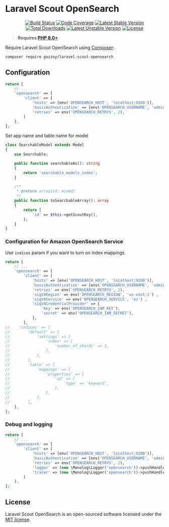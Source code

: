 # Laravel Scout OpenSearch

<p align="center">
<a href="https://github.com/zingimmick/laravel-scout-opensearch/actions"><img src="https://github.com/zingimmick/laravel-scout-opensearch/actions/workflows/tests.yml/badge.svg" alt="Build Status"></a>
<a href="https://codecov.io/gh/zingimmick/laravel-scout-opensearch"><img src="https://codecov.io/gh/zingimmick/laravel-scout-opensearch/branch/3.x/graph/badge.svg" alt="Code Coverage" /></a>
<a href="https://packagist.org/packages/gazzoy/laravel-scout-opensearch"><img src="https://poser.pugx.org/gazzoy/laravel-scout-opensearch/v/stable.svg" alt="Latest Stable Version"></a>
<a href="https://packagist.org/packages/gazzoy/laravel-scout-opensearch"><img src="https://poser.pugx.org/gazzoy/laravel-scout-opensearch/downloads" alt="Total Downloads"></a>
<a href="https://packagist.org/packages/gazzoy/laravel-scout-opensearch"><img src="https://poser.pugx.org/gazzoy/laravel-scout-opensearch/v/unstable.svg" alt="Latest Unstable Version"></a>
<a href="https://packagist.org/packages/gazzoy/laravel-scout-opensearch"><img src="https://poser.pugx.org/gazzoy/laravel-scout-opensearch/license" alt="License"></a>
</p>

> **Requires [PHP 8.0+](https://php.net/releases/)**

Require Laravel Scout OpenSearch using [Composer](https://getcomposer.org):

```bash
composer require gazzoy/laravel-scout-opensearch
```

## Configuration

```php
return [
    // ...
    'opensearch' => [
        'client' => [
            'hosts' => [env('OPENSEARCH_HOST', 'localhost:9200')],
            'basicAuthentication' => [env('OPENSEARCH_USERNAME', 'admin'), env('OPENSEARCH_PASSWORD', 'admin')],
            'retries' => env('OPENSEARCH_RETRYS', 2),
        ]
    ],
];
```

Set app name and table name for model

```php
class SearchableModel extends Model
{
    use Searchable;

    public function searchableAs(): string
    {
        return 'searchable_models_index';
    }

    /**
     * @return array{id: mixed}
     */
    public function toSearchableArray(): array
    {
        return [
            'id' => $this->getScoutKey(),
        ];
    }
}
```

### Configuration for Amazon OpenSearch Service

Use `indices` param if you want to turn on index mappings.

```php
return [
    // ...
    'opensearch' => [
        'client' => [
            'hosts' => [env('OPENSEARCH_HOST', 'localhost:9200')],
            'basicAuthentication' => [env('OPENSEARCH_USERNAME', 'admin'), env('OPENSEARCH_PASSWORD', 'admin')],
            'retries' => env('OPENSEARCH_RETRYS', 2),
            'sigV4Region' => env('OPENSEARCH_REGION', 'us-east-1') ,
            'sigV4Service' => env('OPENSEARCH_SERVICE', 'es') ,
            'sigV4CredentialProvider' => [
                'key' => env('OPENSEARCH_IAM_KEY'),
                'secret' => env('OPENSEARCH_IAM_SECRET'),
            ],
        ],
//    'indices' => [
//        'default' => [
//            'settings' => [
//                'index' => [
//                    'number_of_shards' => 3,
//                ],
//            ],
//        ],
//        'table' => [
//            'mappings' => [
//                'properties' => [
//                    'id' => [
//                        'type' => 'keyword',
//                    ],
//                ],
//            ],
//        ],
    ],
];
```

### Debug and logging

```php
return [
    // ...
    'opensearch' => [
        'client' => [
            'hosts' => [env('OPENSEARCH_HOST', 'localhost:9200')],
            'basicAuthentication' => [env('OPENSEARCH_USERNAME', 'admin'), env('OPENSEARCH_PASSWORD', 'admin')],
            'retries' => env('OPENSEARCH_RETRYS', 2),
            'logger' => (new \Monolog\Logger('opensearch'))->pushHandler(new \Monolog\Handler\RotatingFileHandler('opensearch.log')),
            'tracer' => (new \Monolog\Logger('opensearch'))->pushHandler(new \Monolog\Handler\RotatingFileHandler('opensearch.log')),
        ]
    ],
];
```

## License

Laravel Scout OpenSearch is an open-sourced software licensed under the [MIT license](LICENSE).
